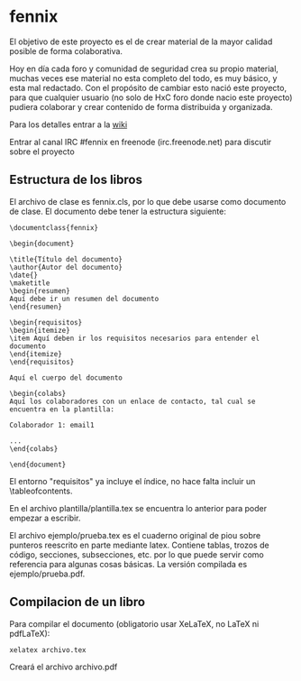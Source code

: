 fennix
======

El objetivo de este proyecto es el de crear material de la mayor calidad posible de forma colaborativa.

Hoy en día cada foro y comunidad de seguridad crea su propio material, muchas veces ese material no esta completo del todo, es muy básico, y esta mal redactado.
Con el propósito de cambiar esto nació este proyecto, para que cualquier usuario (no solo de HxC foro donde nacio este proyecto) pudiera colaborar y crear contenido de forma distribuida y organizada.

Para los detalles entrar a la [wiki](https://github.com/HackXCrack/fennix/wiki)

Entrar al canal IRC #fennix en freenode (irc.freenode.net) para discutir sobre el proyecto

Estructura de los libros
------------------------
El archivo de clase es fennix.cls, por lo que debe usarse como documento de clase. El documento debe tener la estructura siguiente:

```TeX
\documentclass{fennix}

\begin{document}

\title{Título del documento}
\author{Autor del documento}
\date{}
\maketitle
\begin{resumen}
Aquí debe ir un resumen del documento
\end{resumen}

\begin{requisitos}
\begin{itemize}
\item Aquí deben ir los requisitos necesarios para entender el documento
\end{itemize}
\end{requisitos}

Aquí el cuerpo del documento

\begin{colabs}
Aquí los colaboradores con un enlace de contacto, tal cual se encuentra en la plantilla:

Colaborador 1: email1

...
\end{colabs}

\end{document}
```
El entorno "requisitos" ya incluye el índice, no hace falta incluir un \tableofcontents.

En el archivo plantilla/plantilla.tex se encuentra lo anterior para poder empezar a escribir.

El archivo ejemplo/prueba.tex es el cuaderno original de piou sobre punteros reescrito en parte mediante latex. Contiene tablas, trozos de código, secciones, subsecciones, etc. por lo que puede servir como referencia para algunas cosas básicas. La versión compilada es ejemplo/prueba.pdf.

Compilacion de un libro
-----------------------
Para compilar el documento (obligatorio usar XeLaTeX, no LaTeX ni pdfLaTeX):

 ``xelatex archivo.tex``

Creará el archivo archivo.pdf
